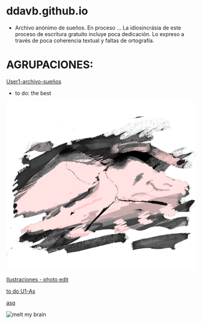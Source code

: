 # ddavb.github.io

- Archivo anónimo de sueños.
En proceso ...
La idiosincrásia de este proceso de escritura gratuito incluye poca dedicación.
Lo expreso a través de poca coherencia textual y faltas de ortografía.


# AGRUPACIONES:

[User1-archivo-sueños](./historias/User1/-All_U1-As.md)

- to do: the best


![melt my brain](https://raw.githubusercontent.com/ddavb/ddavb.github.io/master/_images/7AA.png)


[Ilustraciones - photo edit](/ilustraciones.md)

[to do U1-As](/historias/User1/-to-do_U1-As.md)

[asq](/historias/Other/Archivo_asq.md)


![melt my brain](https://raw.githubusercontent.com/ddavb/ddavb.github.io/master/_images/IMG_3683_edit.png)